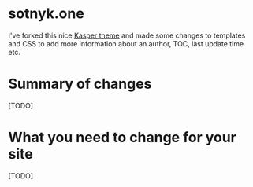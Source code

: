 # sotnyk.one

I've forked this nice [Kasper theme](https://github.com/rosario/kasper) and made some changes to templates and CSS to add more information about an author, TOC, last update time etc.

# Summary of changes
[TODO]

# What you need to change for your site
[TODO]

